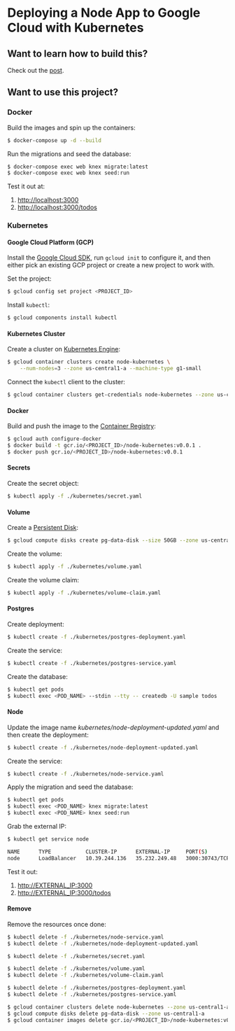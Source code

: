 # Deploying a Node App to Google Cloud with Kubernetes

## Want to learn how to build this?

Check out the [post](https://testdriven.io/deploying-a-node-app-to-google-cloud-with-kubernetes).

## Want to use this project?

### Docker

Build the images and spin up the containers:

```sh
$ docker-compose up -d --build
```

Run the migrations and seed the database:

```sh
$ docker-compose exec web knex migrate:latest
$ docker-compose exec web knex seed:run
```

Test it out at:

1. [http://localhost:3000](http://localhost:3000)
1. [http://localhost:3000/todos](http://localhost:3000/todos)

### Kubernetes

#### Google Cloud Platform (GCP)

Install the [Google Cloud SDK](https://cloud.google.com/sdk), run `gcloud init` to configure it, and then either pick an existing GCP project or create a new project to work with.

Set the project:

```sh
$ gcloud config set project <PROJECT_ID>
```

Install `kubectl`:

```sh
$ gcloud components install kubectl
```

#### Kubernetes Cluster

Create a cluster on [Kubernetes Engine](https://console.cloud.google.com/kubernetes):

```sh
$ gcloud container clusters create node-kubernetes \
    --num-nodes=3 --zone us-central1-a --machine-type g1-small
```

Connect the `kubectl` client to the cluster:

```sh
$ gcloud container clusters get-credentials node-kubernetes --zone us-central1-a
```

#### Docker

Build and push the image to the [Container Registry](https://cloud.google.com/container-registry/):

```sh
$ gcloud auth configure-docker
$ docker build -t gcr.io/<PROJECT_ID>/node-kubernetes:v0.0.1 .
$ docker push gcr.io/<PROJECT_ID>/node-kubernetes:v0.0.1
```

#### Secrets

Create the secret object:

```sh
$ kubectl apply -f ./kubernetes/secret.yaml
```

#### Volume

Create a [Persistent Disk](https://cloud.google.com/persistent-disk/):

```sh
$ gcloud compute disks create pg-data-disk --size 50GB --zone us-central1-a
```

Create the volume:

```sh
$ kubectl apply -f ./kubernetes/volume.yaml
```

Create the volume claim:

```sh
$ kubectl apply -f ./kubernetes/volume-claim.yaml
```

#### Postgres

Create deployment:

```sh
$ kubectl create -f ./kubernetes/postgres-deployment.yaml
```

Create the service:

```sh
$ kubectl create -f ./kubernetes/postgres-service.yaml
```

Create the database:

```sh
$ kubectl get pods
$ kubectl exec <POD_NAME> --stdin --tty -- createdb -U sample todos
```

#### Node

Update the image name *kubernetes/node-deployment-updated.yaml* and then create the deployment:

```sh
$ kubectl create -f ./kubernetes/node-deployment-updated.yaml
```

Create the service:

```sh
$ kubectl create -f ./kubernetes/node-service.yaml
```

Apply the migration and seed the database:

```sh
$ kubectl get pods
$ kubectl exec <POD_NAME> knex migrate:latest
$ kubectl exec <POD_NAME> knex seed:run
```

Grab the external IP:

```sh
$ kubectl get service node

NAME      TYPE           CLUSTER-IP      EXTERNAL-IP     PORT(S)          AGE
node      LoadBalancer   10.39.244.136   35.232.249.48   3000:30743/TCP   2m
```

Test it out:

1. [http://EXTERNAL_IP:3000](http://EXTERNAL_IP:3000)
1. [http://EXTERNAL_IP:3000/todos](http://EXTERNAL_IP:3000/todos)

#### Remove

Remove the resources once done:

```sh
$ kubectl delete -f ./kubernetes/node-service.yaml
$ kubectl delete -f ./kubernetes/node-deployment-updated.yaml

$ kubectl delete -f ./kubernetes/secret.yaml

$ kubectl delete -f ./kubernetes/volume.yaml
$ kubectl delete -f ./kubernetes/volume-claim.yaml

$ kubectl delete -f ./kubernetes/postgres-deployment.yaml
$ kubectl delete -f ./kubernetes/postgres-service.yaml

$ gcloud container clusters delete node-kubernetes --zone us-central1-a
$ gcloud compute disks delete pg-data-disk --zone us-central1-a
$ gcloud container images delete gcr.io/<PROJECT_ID>/node-kubernetes:v0.0.1
```
